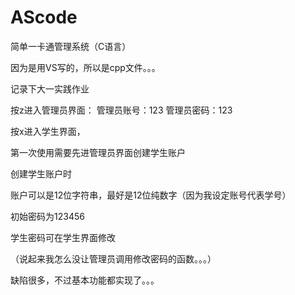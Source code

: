 # AScode
简单一卡通管理系统（C语言）

因为是用VS写的，所以是cpp文件。。。

记录下大一实践作业

按z进入管理员界面：
管理员账号：123
管理员密码：123

按x进入学生界面，

第一次使用需要先进管理员界面创建学生账户

创建学生账户时

账户可以是12位字符串，最好是12位纯数字（因为我设定账号代表学号）

初始密码为123456

学生密码可在学生界面修改

（说起来我怎么没让管理员调用修改密码的函数。。。）

缺陷很多，不过基本功能都实现了。。。


